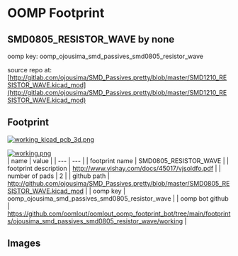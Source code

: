 # OOMP Footprint  
## SMD0805_RESISTOR_WAVE  by none  
  
oomp key: oomp_ojousima_smd_passives_smd0805_resistor_wave  
  
source repo at: [http://gitlab.com/ojousima/SMD_Passives.pretty/blob/master/SMD1210_RESISTOR_WAVE.kicad_mod](http://gitlab.com/ojousima/SMD_Passives.pretty/blob/master/SMD1210_RESISTOR_WAVE.kicad_mod)  
## Footprint  
  
[![working_kicad_pcb_3d.png](working_kicad_pcb_3d_600.png)](working_kicad_pcb_3d.png)  
  
[![working.png](working_600.png)](working.png)  
| name | value | 
| --- | --- | 
| footprint name | SMD0805_RESISTOR_WAVE | 
| footprint description | http://www.vishay.com/docs/45017/vjsoldfo.pdf | 
| number of pads | 2 | 
| github path | http://github.com/ojousima/SMD_Passives.pretty/blob/master/SMD0805_RESISTOR_WAVE.kicad_mod | 
| oomp key | oomp_ojousima_smd_passives_smd0805_resistor_wave | 
| oomp bot github | https://github.com/oomlout/oomlout_oomp_footprint_bot/tree/main/footprints/ojousima_smd_passives_smd0805_resistor_wave/working | 
## Images  
